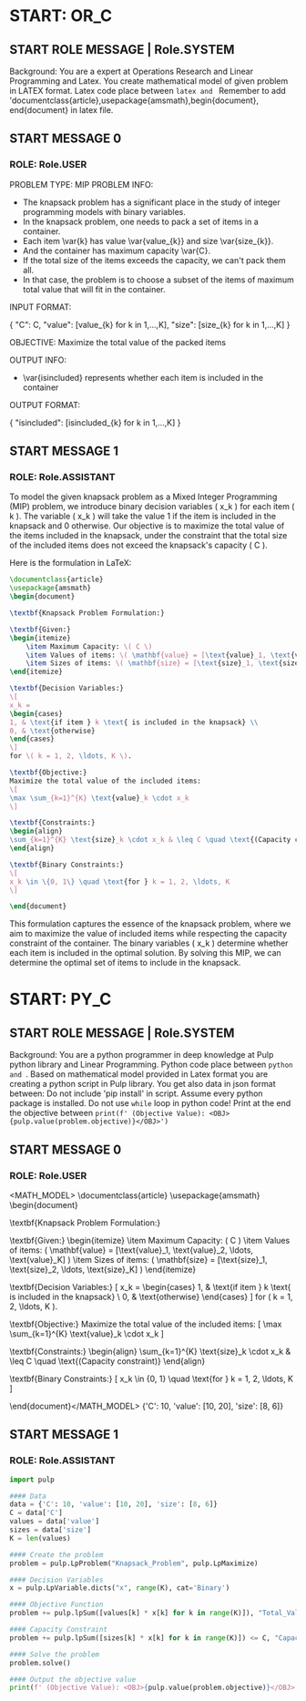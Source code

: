# START: OR_C 
## START ROLE MESSAGE | Role.SYSTEM 
Background: You are a expert at Operations Research and Linear Programming and Latex. You create mathematical model of given problem in LATEX format. Latex code place between ```latex and ``` Remember to add 'documentclass{article},usepackage{amsmath},begin{document}, end{document} in latex file. 
## START MESSAGE 0 
### ROLE: Role.USER
<DESCRIPTION>
PROBLEM TYPE: MIP
PROBLEM INFO:

- The knapsack problem has a significant place in the study of integer programming models with binary variables. 
- In the knapsack problem, one needs to pack a set of items in a container.
- Each item \var{k} has value \var{value_{k}} and size \var{size_{k}}.
- And the container has maximum capacity \var{C}. 
- If the total size of the items exceeds the capacity, we can't pack them all. 
- In that case, the problem is to choose a subset of the items of maximum total value that will fit in the container. 

INPUT FORMAT:

{
	"C": C,
	"value": [value_{k} for k in 1,...,K],
	"size": [size_{k} for k in 1,...,K]
}


OBJECTIVE: Maximize the total value of the packed items

OUTPUT INFO:

- \var{isincluded} represents whether each item is included in the container

OUTPUT FORMAT:

{
	"isincluded": [isincluded_{k} for k in 1,...,K]
}
</DESCRIPTION>


## START MESSAGE 1 
### ROLE: Role.ASSISTANT
To model the given knapsack problem as a Mixed Integer Programming (MIP) problem, we introduce binary decision variables \( x_k \) for each item \( k \). The variable \( x_k \) will take the value 1 if the item is included in the knapsack and 0 otherwise. Our objective is to maximize the total value of the items included in the knapsack, under the constraint that the total size of the included items does not exceed the knapsack's capacity \( C \).

Here is the formulation in LaTeX:

```latex
\documentclass{article}
\usepackage{amsmath}
\begin{document}

\textbf{Knapsack Problem Formulation:}

\textbf{Given:}
\begin{itemize}
    \item Maximum Capacity: \( C \)
    \item Values of items: \( \mathbf{value} = [\text{value}_1, \text{value}_2, \ldots, \text{value}_K] \)
    \item Sizes of items: \( \mathbf{size} = [\text{size}_1, \text{size}_2, \ldots, \text{size}_K] \)
\end{itemize}

\textbf{Decision Variables:}
\[
x_k =
\begin{cases} 
1, & \text{if item } k \text{ is included in the knapsack} \\
0, & \text{otherwise}
\end{cases}
\]
for \( k = 1, 2, \ldots, K \).

\textbf{Objective:}
Maximize the total value of the included items:
\[
\max \sum_{k=1}^{K} \text{value}_k \cdot x_k
\]

\textbf{Constraints:}
\begin{align}
\sum_{k=1}^{K} \text{size}_k \cdot x_k & \leq C \quad \text{(Capacity constraint)}
\end{align}

\textbf{Binary Constraints:}
\[
x_k \in \{0, 1\} \quad \text{for } k = 1, 2, \ldots, K
\]

\end{document}
```

This formulation captures the essence of the knapsack problem, where we aim to maximize the value of included items while respecting the capacity constraint of the container. The binary variables \( x_k \) determine whether each item is included in the optimal solution. By solving this MIP, we can determine the optimal set of items to include in the knapsack.

# START: PY_C 
## START ROLE MESSAGE | Role.SYSTEM 
Background: You are a python programmer in deep knowledge at Pulp python library and Linear Programming. Python code place between ```python and ```. Based on mathematical model provided in Latex format you are creating a python script in Pulp library. You get also data in json format between: <DATA></DATA> Do not include 'pip install' in script. Assume every python package is installed. Do not use `while` loop in python code! Print at the end the objective between <OBJ></OBJ> `print(f' (Objective Value): <OBJ>{pulp.value(problem.objective)}</OBJ>')` 
## START MESSAGE 0 
### ROLE: Role.USER
<MATH_MODEL>
\documentclass{article}
\usepackage{amsmath}
\begin{document}

\textbf{Knapsack Problem Formulation:}

\textbf{Given:}
\begin{itemize}
    \item Maximum Capacity: \( C \)
    \item Values of items: \( \mathbf{value} = [\text{value}_1, \text{value}_2, \ldots, \text{value}_K] \)
    \item Sizes of items: \( \mathbf{size} = [\text{size}_1, \text{size}_2, \ldots, \text{size}_K] \)
\end{itemize}

\textbf{Decision Variables:}
\[
x_k =
\begin{cases} 
1, & \text{if item } k \text{ is included in the knapsack} \\
0, & \text{otherwise}
\end{cases}
\]
for \( k = 1, 2, \ldots, K \).

\textbf{Objective:}
Maximize the total value of the included items:
\[
\max \sum_{k=1}^{K} \text{value}_k \cdot x_k
\]

\textbf{Constraints:}
\begin{align}
\sum_{k=1}^{K} \text{size}_k \cdot x_k & \leq C \quad \text{(Capacity constraint)}
\end{align}

\textbf{Binary Constraints:}
\[
x_k \in \{0, 1\} \quad \text{for } k = 1, 2, \ldots, K
\]

\end{document}</MATH_MODEL>
<DATA>
{'C': 10, 'value': [10, 20], 'size': [8, 6]}</DATA>


## START MESSAGE 1 
### ROLE: Role.ASSISTANT
```python
import pulp

#### Data
data = {'C': 10, 'value': [10, 20], 'size': [8, 6]}
C = data['C']
values = data['value']
sizes = data['size']
K = len(values)

#### Create the problem
problem = pulp.LpProblem("Knapsack_Problem", pulp.LpMaximize)

#### Decision Variables
x = pulp.LpVariable.dicts("x", range(K), cat='Binary')

#### Objective Function
problem += pulp.lpSum([values[k] * x[k] for k in range(K)]), "Total_Value"

#### Capacity Constraint
problem += pulp.lpSum([sizes[k] * x[k] for k in range(K)]) <= C, "Capacity_Constraint"

#### Solve the problem
problem.solve()

#### Output the objective value
print(f' (Objective Value): <OBJ>{pulp.value(problem.objective)}</OBJ>')
```

